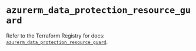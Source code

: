 # `azurerm_data_protection_resource_guard`

Refer to the Terraform Registry for docs: [`azurerm_data_protection_resource_guard`](https://registry.terraform.io/providers/hashicorp/azurerm/3.114.0/docs/resources/data_protection_resource_guard).
